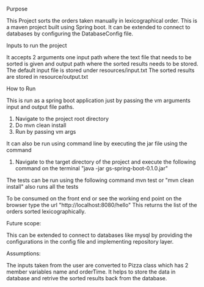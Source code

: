 Purpose

This Project sorts the orders taken manually in lexicographical order. This is a maven project built using Spring boot. It can be extended to connect to databases by configuring the DatabaseConfig file.

Inputs to run the project

It accepts 2 arguments one input path where the text file that needs to be sorted is given and output path where the sorted results needs to be stored.
The default input file is stored under resources/input.txt
The sorted results are stored in resource/output.txt

How to Run

This is run as a spring boot application just by passing the vm arguments input and output file paths.

1) Navigate to the project root directory
2) Do mvn clean install
3) Run by passing vm args

It can also be run using command line by executing the jar file using the command
1) Navigate to the target directory of the project
 and execute the following command on the terminal
"java -jar gs-spring-boot-0.1.0.jar"
 
 The tests can be run using the following command
 mvn test
 or "mvn clean install" also runs all the tests
 
 To be consumed on the front end or see the working end point on the browser
 type the url "http://localhost:8080/hello"
This returns the list of the orders sorted lexicographically.
 

 Future scope:
 
 This can be extended to connect to databases like mysql by providing the configurations in the config file and implementing repository layer.
 
 
 Assumptions:
 
 The inputs taken from the user are converted to Pizza class which has 2 member variables name and orderTime. It helps to store the data in database and retrive the sorted results back from the database.



 